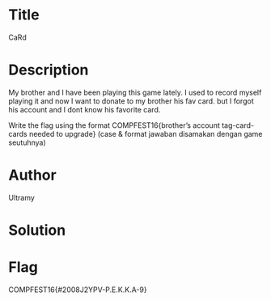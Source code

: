 # Title
CaRd

# Description
My brother and I have been playing this game lately. I used to record myself playing it and now I want to donate to my brother his fav card. but I forgot his account and I dont know his favorite card.

Write the flag using the format COMPFEST16{brother’s account tag-card-cards needed to upgrade} (case & format jawaban disamakan dengan game seutuhnya)

# Author
Ultramy

# Solution


# Flag
COMPFEST16{#2008J2YPV-P.E.K.K.A-9}